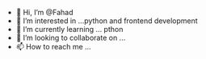 - 👋 Hi, I’m @Fahad
- 👀 I’m interested in ...python and frontend development
- 🌱 I’m currently learning ... pthon
- 💞️ I’m looking to collaborate on ...
- 📫 How to reach me ...

<!---
FahadMustapha/FahadMustapha is a ✨ special ✨ repository because its `README.md` (this file) appears on your GitHub profile.
You can click the Preview link to take a look at your changes.
--->

